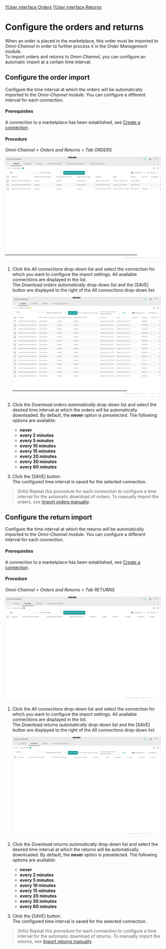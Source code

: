 [!!User interface Orders](../UserInterface/05a_Orders.md)
[!!User interface Returns](../UserInterface/05b_Returns.md)

# Configure the orders and returns

When an order is placed in the marketplace, this order must be imported to *Omni-Channel* in order to further process it in the *Order Management* module.   
To import orders and returns to *Omni-Channel*, you can configure an automatic import at a certain time interval.


## Configure the order import

Configure the time interval at which the orders will be automatically imported to the *Omni-Channel* module. You can configure a different interval for each connection.

#### Prerequisites

A connection to a marketplace has been established, see [Create a connection](../../Integration/01_ManageConnections.md#create-a-connection).

#### Procedure

*Omni-Channel > Orders and Returns > Tab ORDERS*

![Orders](../../Assets/Screenshots/Channels/OrdersReturns/Orders/Orders.png "[Orders]")

1. Click the *All connections* drop-down list and select the connection for which you want to configure the import settings. All available connections are displayed in the list.   
    The *Download orders automatically* drop-down list and the [SAVE] button are displayed to the right of the *All connections* drop-down list.

    ![Orders connection](../../Assets/Screenshots/Channels/OrdersReturns/Orders/OrdersConnection.png "[Orders connection]")

2. Click the *Download orders automatically* drop-down list and select the desired time interval at which the orders will be automatically downloaded. By default, the **never** option is preselected. The following options are available:   
    - **never**
    - **every 2 minutes**
    - **every 5 minutes**
    - **every 10 minutes**
    - **every 15 minutes**
    - **every 20 minutes**
    - **every 30 minutes**
    - **every 60 minutes**

3. Click the [SAVE] button.    
    The configured time interval is saved for the selected connection.

> [Info] Repeat this procedure for each connection to configure a time interval for the automatic download of orders. To manually import the orders, see [Import orders manually](../Operation/04_ManageOrdersReturns.md#import-orders-manually).



## Configure the return import

Configure the time interval at which the returns will be automatically imported to the *Omni-Channel* module. You can configure a different interval for each connection.

#### Prerequisites

A connection to a marketplace has been established, see [Create a connection](../../Integration/01_ManageConnections.md#create-a-connection).

#### Procedure

*Omni-Channel > Orders and Returns > Tab RETURNS*

![Returns](../../Assets/Screenshots/Channels/OrdersReturns/Returns/Returns.png "[Returns]")

1. Click the *All connections* drop-down list and select the connection for which you want to configure the import settings. All available connections are displayed in the list.   
    The *Download returns automatically* drop-down list and the [SAVE] button are displayed to the right of the *All connections* drop-down list.

    ![Returns connection](../../Assets/Screenshots/Channels/OrdersReturns/Returns/ReturnsConnection.png "[Returns connection]")

2. Click the *Download returns automatically* drop-down list and select the desired time interval at which the returns will be automatically downloaded.  By default, the **never** option is preselected. The following options are available:   
    - **never**
    - **every 2 minutes**
    - **every 5 minutes**
    - **every 10 minutes**
    - **every 15 minutes**
    - **every 20 minutes**
    - **every 30 minutes**
    - **every 60 minutes**   

3. Click the [SAVE] button.    
    The configured time interval is saved for the selected connection.

> [Info] Repeat this procedure for each connection to configure a time interval for the automatic download of returns. To manually import the returns, see [Import returns manually](../Operation/04_ManageOrdersReturns.md#import-returns-manually).